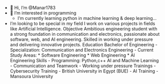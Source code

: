 - 👋 Hi, I’m @Manar1783
- 👀 I’m interested in programming
  - I’m currently learning python in machine learning & deep learning...
-  I’m looking to be special in my field
 I work on various projects in fields like Artificial Intelligence. Objective Ambitious engineering student with a strong foundation in communication and electronics, passionate about software, web, and AI engineering. Skilled in working under pressure and delivering innovative projects. Education Bachelor of Engineering - Specialization: Communication and Electronics Engineering - Current Study Areas: * Software Engineering * Web Engineering * AI Engineering Skills - Programming: Python,c++ AI and Machine Learning - Communication and Teamwork - Working under pressure Trainings - Cybersecurity Training - British University in Egypt (BUE) - AI Training - Mansoura University
